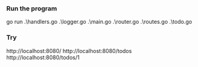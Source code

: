 
### Run the program
go run .\handlers.go .\logger.go .\main.go .\router.go .\routes.go .\todo.go

### Try
http://localhost:8080/
http://localhost:8080/todos
http://localhost:8080/todos/1

